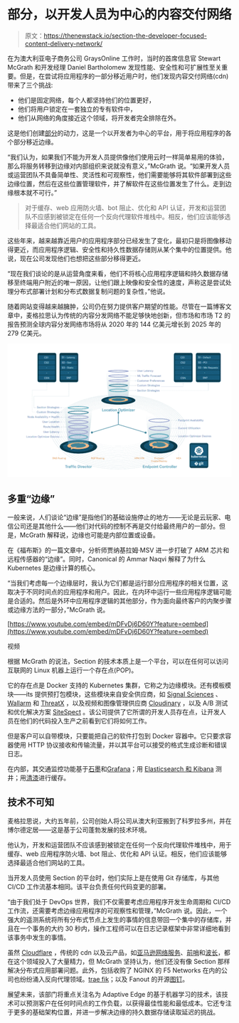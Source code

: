# 部分，以开发人员为中心的内容交付网络

> 原文：<https://thenewstack.io/section-the-developer-focused-content-delivery-network/>

在为澳大利亚电子商务公司 GraysOnline 工作时，当时的首席信息官 Stewart McGrath 和开发经理 Daniel Bartholomew 发现性能、安全性和可扩展性至关重要。但是，在尝试将应用程序的一部分移近用户时，他们发现内容交付网络(cdn)带来了三个挑战:

*   他们是固定网络，每个人都坚持他们的位置更好，
*   他们将用户锁定在一套独立的专有软件中，
*   他们从网络的角度接近这个领域，将开发者完全排除在外。

这是他们创建[部分](https://www.section.io/)的动力，这是一个以开发者为中心的平台，用于将应用程序的各个部分移近边缘。

“我们认为，如果我们不能为开发人员提供像他们使用云时一样简单易用的体验，那么将服务转移到边缘对内部组织来说就没有意义，”McGrath 说。“如果开发人员或运营团队不具备简单性、灵活性和可观察性，他们需要能够将其软件部署到这些边缘位置，然后在这些位置管理软件，并了解软件在这些位置发生了什么。走到边缘根本就不可行。”

> 对于缓存、web 应用防火墙、bot 阻止、优化和 API 认证，开发和运营团队不应感到被锁定在任何一个反向代理软件堆栈中。相反，他们应该能够选择最适合他们网站的工具。

这些年来，越来越靠近用户的应用程序部分已经发生了变化，最初只是将图像移动得更近，而应用程序逻辑、安全性和持久性数据存储则从某个集中的位置提供。他说，现在公司发现他们也想把这些部分移得更近。

“现在我们谈论的是从运营角度来看，他们不将核心应用程序逻辑和持久数据存储移至终端用户附近的唯一原因，让他们跟上映像和安全性的速度，声称这是尝试处理分布式部署计划和分布式数据复制问题的复杂性，”他说。

随着网站变得越来越臃肿，公司仍在努力提供客户期望的性能。尽管在一篇博客文章中，麦格拉思认为传统的内容分发网络不能足够快地创新，但市场和市场 T2 的报告预测全球内容分发网络市场将从 2020 年的 144 亿美元增长到 2025 年的 279 亿美元。

![](img/baf716eaaa12912790f727dcd566ecf5.png)

## 多重“边缘”

一般来说，人们谈论“边缘”是指他们的基础设施停止的地方——无论是云玩家、电信公司还是其他什么——他们对代码的控制不再是交付给最终用户的一部分。但是，McGrath 解释说，边缘也可能是内部位置或设备。

在《福布斯》的一篇文章中，分析师贾纳基拉姆·MSV 进一步打破了 ARM 芯片和远程传感器的“边缘”。同时，Canonical 的 Ammar Naqvi 解释了为什么 Kubernetes 是边缘计算的核心。

“当我们考虑每一个边缘层时，我认为它们都是运行部分应用程序的相关位置，这取决于不同时间点的应用程序和用户。因此，在内环中运行一些应用程序逻辑可能是合适的。然后是外环中应用程序逻辑的其他部分，作为面向最终客户的内聚步骤或边缘方法的一部分，”McGrath 说。

[https://www.youtube.com/embed/mDFvDj6D60Y?feature=oembed](https://www.youtube.com/embed/mDFvDj6D60Y?feature=oembed)

视频

根据 McGrath 的说法，Section 的技术本质上是一个平台，可以在任何可以访问互联网的 Linux 机器上运行一个存在点(POP)。

它的存在点是 Docker 支持的 Kubernetes 集群，它称之为边缘模块。还有模板模块——its 提供预打包模块，这些模块来自安全供应商，如 [Signal Sciences](https://www.signalsciences.com/) 、 [Wallarm](https://www.wallarm.com/) 和 [ThreatX](https://www.threatx.com/) ，以及视频和图像管理供应商 [Cloudinary](https://cloudinary.com/) ，以及 A/B 测试和优化解决方案 [SiteSpect](https://www.sitespect.com/) 。该公司提供了它所谓的开发人员存在点，让开发人员在他们的代码投入生产之前看到它们将如何工作。

但是客户可以自带模块，只要能把自己的软件打包到 Docker 容器中。它只要求容器使用 HTTP 协议接收和传输流量，并以其平台可以接受的格式生成诊断和错误日志。

在内部，其交通监控功能基于[石墨](https://graphiteapp.org/)和[Grafana](https://grafana.com/)；用 [Elasticsearch 和 Kibana](https://www.elastic.co/kibana) 测井；用[清漆](https://varnish-cache.org/)进行缓存。

## 技术不可知

麦格拉思说，大约五年前，公司创始人将公司从澳大利亚搬到了科罗拉多州，并在博尔德定居——这是基于公司蓬勃发展的技术环境。

他认为，开发和运营团队不应该感到被锁定在任何一个反向代理软件堆栈中，用于缓存、web 应用程序防火墙、bot 阻止、优化和 API 认证。相反，他们应该能够选择最适合他们网站的工具。

当开发人员使用 Section 的平台时，他们实际上是在使用 Git 存储库，与其他 CI/CD 工作流基本相同。该平台负责任何代码变更的部署。

“由于我们处于 DevOps 世界，我们不仅需要考虑应用程序开发生命周期和 CI/CD 工作流，还需要考虑边缘应用程序的可观察性和管理，”McGrath 说。因此，一个强大的遥测系统将所有分布式节点上发生的事情的信息带回一个集中的存储库，并且在一个事务的大约 30 秒内，操作工程师可以在日志记录框架中非常详细地看到该事务中发生的事情。

虽然 [Cloudflare](https://www.cloudflare.com/) ，传统的 cdn 以及云产品，如[亚马逊网络服务](https://aws.amazon.com/?utm_content=inline-mention)、[前哨](https://aws.amazon.com/outposts/)和[波长](https://aws.amazon.com/wavelength/)，都在这个领域投入了大量精力，但 McGrath 坚持认为，他们还没有像 Section 那样解决分布式应用部署问题。此外，包括收购了 NGINX 的 F5 Networks 在内的公司也纷纷涌入反向代理领域。[trae fik](https://thenewstack.io/traefik-a-dynamic-reverse-proxy-for-kubernetes-and-microservices/)；以及 Fanout 的开源[图钉](https://thenewstack.io/fanout-open-sources-reverse-proxy-server-real-time-api-push/)。

展望未来，该部门将重点关注名为 Adaptive Edge 的基于机器学习的技术，该技术可以预测客户在任何时间点的工作负载，以获得最佳性能和最低成本。它还专注于更多的基础架构位置，并进一步解决边缘的持久数据存储读取延迟的挑战。

<svg xmlns:xlink="http://www.w3.org/1999/xlink" viewBox="0 0 68 31" version="1.1"><title>Group</title> <desc>Created with Sketch.</desc></svg>